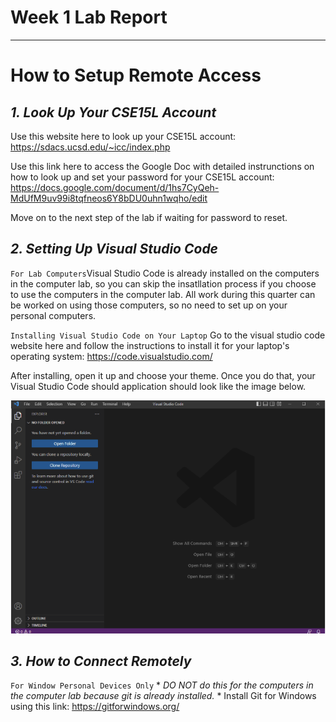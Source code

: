 # Week 1 Lab Report
---
# How to Setup Remote Access
## *1. Look Up Your CSE15L Account*
Use this website here to look up your CSE15L account: https://sdacs.ucsd.edu/~icc/index.php

Use this link here to access the Google Doc with detailed instrunctions on how to look up and set your password for your CSE15L account: https://docs.google.com/document/d/1hs7CyQeh-MdUfM9uv99i8tqfneos6Y8bDU0uhn1wqho/edit

Move on to the next step of the lab if waiting for password to reset.

## *2. Setting Up Visual Studio Code*
`For Lab Computers`Visual Studio Code is already installed on the computers in the computer lab, so you can skip the insatllation process if you choose to use the computers in the computer lab. All work during this quarter can be worked on using those computers, so no need to set up on your personal computers. 

`Installing Visual Studio Code on Your Laptop` Go to the visual studio code website here and follow the instructions to install it for your laptop's operating system:  https://code.visualstudio.com/

After installing, open it up and choose your theme. Once you do that, your Visual Studio Code should application should look like the image below.

![Image](vs-code-setup-pic.png)

## *3. How to Connect Remotely*
`For Window Personal Devices Only` * *DO NOT do this for the computers in the computer lab because git is already installed.* *
Install Git for Windows using this link: https://gitforwindows.org/  
